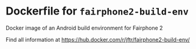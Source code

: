 # Dockerfile for `fairphone2-build-env`
Docker image of an Android build environment for Fairphone 2

Find all information at https://hub.docker.com/r/jftr/fairphone2-build-env/

